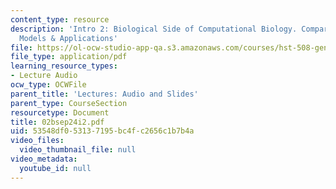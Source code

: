 ```yaml
---
content_type: resource
description: 'Intro 2: Biological Side of Computational Biology. Comparative Genomics,
  Models & Applications'
file: https://ol-ocw-studio-app-qa.s3.amazonaws.com/courses/hst-508-genomics-and-computational-biology-fall-2002/53548df053137195bc4fc2656c1b7b4a_02bsep24i2.pdf
file_type: application/pdf
learning_resource_types:
- Lecture Audio
ocw_type: OCWFile
parent_title: 'Lectures: Audio and Slides'
parent_type: CourseSection
resourcetype: Document
title: 02bsep24i2.pdf
uid: 53548df0-5313-7195-bc4f-c2656c1b7b4a
video_files:
  video_thumbnail_file: null
video_metadata:
  youtube_id: null
---
```

